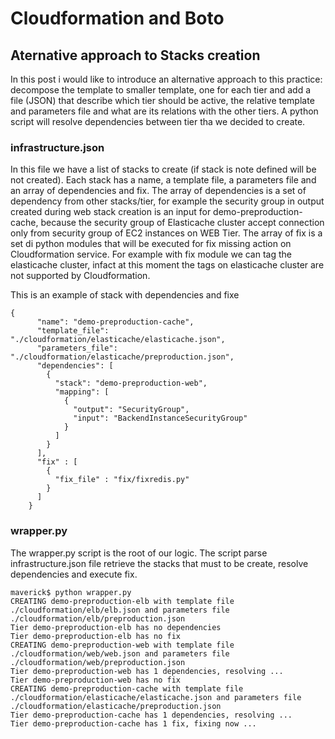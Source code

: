 #  Cloudformation and Boto
## Aternative approach to Stacks creation

In this post i would like to introduce an alternative approach to this practice: decompose the template to smaller template, one for each tier and add a file (JSON) that describe which tier should be active, the relative template and parameters file and what are its relations with the other tiers. A python script will resolve dependencies between tier tha we decided to create.

### infrastructure.json

In this file we have a list of stacks to create (if stack is note defined will be not created). Each stack has a name, a template file, a parameters file and an array of dependencies and fix. The array of dependencies is a set of dependency from other stacks/tier, for example the security group in output created during web stack creation is an input for demo-preproduction-cache, because the security group of Elasticache cluster accept connection only from security group of EC2 instances on WEB Tier. The array of fix is a set di python modules that will be executed for fix missing action on Cloudformation service. For example with fix module we can tag the elasticache cluster, infact at this moment the tags on elasticache cluster are not supported by Cloudformation.  


This is an example of stack with dependencies and fixe

```
{
      "name": "demo-preproduction-cache",
      "template_file": "./cloudformation/elasticache/elasticache.json",
      "parameters_file": "./cloudformation/elasticache/preproduction.json",
      "dependencies": [
        {
          "stack": "demo-preproduction-web",
          "mapping": [
            {
              "output": "SecurityGroup",
              "input": "BackendInstanceSecurityGroup"
            }
          ]
        }
      ],
      "fix" : [
        {
          "fix_file" : "fix/fixredis.py"
        }
      ]
    }
```


### wrapper.py

The wrapper.py script is the root of our logic. The script parse infrastructure.json file retrieve the stacks that must to be create, resolve dependencies and execute fix.

```
maverick$ python wrapper.py
CREATING demo-preproduction-elb with template file ./cloudformation/elb/elb.json and parameters file ./cloudformation/elb/preproduction.json
Tier demo-preproduction-elb has no dependencies
Tier demo-preproduction-elb has no fix
CREATING demo-preproduction-web with template file ./cloudformation/web/web.json and parameters file ./cloudformation/web/preproduction.json
Tier demo-preproduction-web has 1 dependencies, resolving ...
Tier demo-preproduction-web has no fix
CREATING demo-preproduction-cache with template file ./cloudformation/elasticache/elasticache.json and parameters file ./cloudformation/elasticache/preproduction.json
Tier demo-preproduction-cache has 1 dependencies, resolving ...
Tier demo-preproduction-cache has 1 fix, fixing now ...
``` 
